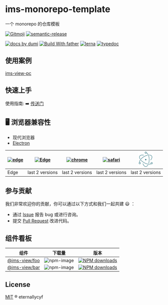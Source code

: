 # ims-monorepo-template

一个 monorepo 的仓库模板

[![Gitmoji][gitmoji]][gitmoji-url] [![semantic-release][semantic-release]][semantic-release-repo]

[![ docs by dumi][dumi-url]](https://d.umijs.org/) [![Build With father][father-url]](https://github.com/umijs/father/) [![lerna](https://img.shields.io/badge/maintained%20with-lerna-cc00ff.svg)][lerna-url] [![typedoc](https://img.shields.io/badge/API%20by-typedoc-9600ff.svg)](https://typedoc.org/)

<!-- umi url -->

[lerna-url]: https://lernajs.io/
[dumi-url]: https://img.shields.io/badge/docs%20by-dumi-blue
[father-url]: https://img.shields.io/badge/build%20with-father-028fe4.svg

<!-- badage url -->

[gitmoji]: https://img.shields.io/badge/Gitmoji-%20😜%20😍-FFDD67.svg
[gitmoji-url]: https://gitmoji.carloscuesta.me/
[semantic-release]: https://img.shields.io/badge/%20%20%F0%9F%93%A6%F0%9F%9A%80-semantic--release-e10079.svg
[semantic-release-repo]: https://github.com/semantic-release/semantic-release

## 使用案例

[ims-view-pc](https://github.com/eternallycyf/ims-view-pc)

## 快速上手

使用指南: ➡️ [传送门](https://ims-monorepo-template.vercel.app/guide)

## 🖥 浏览器兼容性

- 现代浏览器
- [Electron](https://www.electronjs.org/)

| [![edge](https://raw.githubusercontent.com/alrra/browser-logos/master/src/edge/edge_48x48.png)](http://godban.github.io/browsers-support-badges/) | [![Edge](https://raw.githubusercontent.com/alrra/browser-logos/master/src/firefox/firefox_48x48.png)](http://godban.github.io/browsers-support-badges/) | [![chrome](https://raw.githubusercontent.com/alrra/browser-logos/master/src/chrome/chrome_48x48.png)](http://godban.github.io/browsers-support-badges/) | [![safari](https://raw.githubusercontent.com/alrra/browser-logos/master/src/safari/safari_48x48.png)](http://godban.github.io/browsers-support-badges/) | [![electron_48x48](https://raw.githubusercontent.com/alrra/browser-logos/master/src/electron/electron_48x48.png)](http://godban.github.io/browsers-support-badges/) |
| ------------------------------------------------------------------------------------------------------------------------------------------------- | ------------------------------------------------------------------------------------------------------------------------------------------------------- | ------------------------------------------------------------------------------------------------------------------------------------------------------- | ------------------------------------------------------------------------------------------------------------------------------------------------------- | ------------------------------------------------------------------------------------------------------------------------------------------------------------------- |
| Edge                                                                                                                                              | last 2 versions                                                                                                                                         | last 2 versions                                                                                                                                         | last 2 versions                                                                                                                                         | last 2 versions                                                                                                                                                     |

## 参与贡献

我们非常欢迎你的贡献，你可以通过以下方式和我们一起共建 😃 ：

- 通过 [Issue](https://github.com/eternallycyf/ims-monorepo-template/issues) 报告 bug 或进行咨询。
- 提交 [Pull Request](https://github.com/eternallycyf/ims-monorepo-template/pulls) 改进代码。

## 组件看板

| 组件                                                         | 下载量                                                                                                     | 版本                                                                         |
| ------------------------------------------------------------ | ---------------------------------------------------------------------------------------------------------- | ---------------------------------------------------------------------------- |
| [@ims-view/foo](https://www.npmjs.com/package/@ims-view/foo) | ![npm-image](http://img.shields.io/npm/v/@ims-view/foo.svg?style=flat-square&color=deepgreen&label=latest) | [![NPM downloads][@ims-view/foo-download-image]][@ims-view/foo-download-url] |
| [@ims-view/bar](https://www.npmjs.com/package/@ims-view/bar) | ![npm-image](http://img.shields.io/npm/v/@ims-view/bar.svg?style=flat-square&color=deepgreen&label=latest) | [![NPM downloads][@ims-view/bar-download-image]][@ims-view/bar-download-url] |

[@ims-view/foo-download-url]: https://npmjs.org/package/@ims-view/foo
[@ims-view/foo-download-image]: https://img.shields.io/npm/dm/@ims-view/foo.svg?style=flat-square
[@ims-view/bar-download-url]: https://npmjs.org/package/@ims-view/bar
[@ims-view/bar-download-image]: https://img.shields.io/npm/dm/@ims-view/bar.svg?style=flat-square

## License

[MIT](./LICENSE) ® eternallycyf
